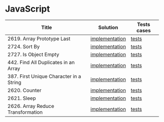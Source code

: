 # JavaScript
<table>
<thead>
    <tr>
        <th>Title</th>
        <th>Solution</th>
        <th>Tests cases</th>
    </tr>
</thead>
<tbody>
    <tr>
        <td>2619. Array Prototype Last</td>
        <td>
            <a href="./src/array_prototype_last/array_prototype_last.js">implementation</a>
        </td>
        <td>
            <a href="/src/array_prototype_last/array_prototype_last.test.js">tests</a>
        </td>
    </tr>
     <tr>
        <td>2724. Sort By</td>
        <td>
            <a href="./src/sort_by/sort_by.js">implementation</a>
        </td>
        <td>
            <a href="/src/sort_by/sort_by.test.js">tests</a>
        </td>
    </tr>
     <tr>
        <td>2727. Is Object Empty</td>
        <td>
            <a href="./src/is_object_empty/is_object_empty.js">implementation</a>
        </td>
        <td>
            <a href="/src/is_object_empty/is_object_empty.test.js">tests</a>
        </td>
    </tr>
     <tr>
        <td>442. Find All Duplicates in an Array</td>
        <td>
            <a href="./src/find_all_duplicates_in_an_array/find_all_duplicates_in_an_array.js">implementation</a>
        </td>
        <td>
            <a href="/src/find_all_duplicates_in_an_array/find_all_duplicates_in_an_array.test.js">tests</a>
        </td>
    </tr>
     <tr>
        <td>387. First Unique Character in a String</td>
        <td>
            <a href="./src/first_uniq_character_in_a_string/first_uniq_character_in_a_string.js">implementation</a>
        </td>
        <td>
            <a href="/src/first_uniq_character_in_a_string/first_uniq_character_in_a_string.test.js">tests</a>
        </td>
    </tr>
    <tr>
        <td>2620. Counter</td>
        <td>
            <a href="./src/counter/counter.js">implementation</a>
        </td>
        <td>
            <a href="/src/counter/counter.test.js">tests</a>
        </td>
    </tr>
    <tr>
        <td>2621. Sleep</td>
        <td>
            <a href="./src/sleep/sleep.js">implementation</a>
        </td>
        <td>
            <a href="/src/sleep/sleep.test.js">tests</a>
        </td>
    </tr>
      <tr>
        <td>2626. Array Reduce Transformation</td>
        <td>
            <a href="./src/array_reduce_transformation/array_reduce_transformation.js">implementation</a>
        </td>
        <td>
            <a href="/src/array_reduce_transformation/array_reduce_transformation.test.js">tests</a>
        </td>
    </tr>
</tbody>
</table>